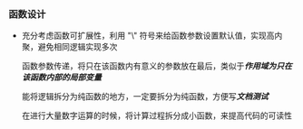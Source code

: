 ### 函数设计

* <a name="spaces-indentation"></a>
    充分考虑函数可扩展性，利用 "\\" 符号来给函数参数设置默认值，实现高内聚，避免相同逻辑实现多次

    函数参数传递，将只在该函数内有意义的参数放在最后，类似于***作用域为只在该函数内部的局部变量***

    能将逻辑拆分为纯函数的地方，一定要拆分为纯函数，方便写***文档测试***

    在进行大量数字运算的时候，将计算过程拆分成小函数，来提高代码的可读性